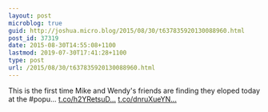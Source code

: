 ```yaml
---
layout: post
microblog: true
guid: http://joshua.micro.blog/2015/08/30/t637835920130088960.html
post_id: 37319
date: 2015-08-30T14:55:08+1100
lastmod: 2019-07-30T17:41:28+1100
type: post
url: /2015/08/30/t637835920130088960.html
---
```

This is the first time Mike and Wendy's friends are finding they eloped today at the #popu… [t.co/h2YRetsuD...](http://t.co/h2YRetsuDo) [t.co/dnruXueYN...](http://t.co/dnruXueYNe)

